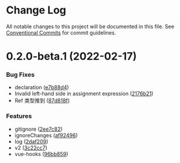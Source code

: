 # Change Log

All notable changes to this project will be documented in this file.
See [Conventional Commits](https://conventionalcommits.org) for commit guidelines.

# 0.2.0-beta.1 (2022-02-17)


### Bug Fixes

* declaration ([e7b88d4](https://github.com/Venusjason/sprite-components/commit/e7b88d47706d7f561bc004aec6d45623d5bbad1a))
* Invalid left-hand side in assignment expression ([2176b21](https://github.com/Venusjason/sprite-components/commit/2176b21b60f767a08a2363e93fe9b9dc2f171be3))
* Ref 类型推到 ([87d818f](https://github.com/Venusjason/sprite-components/commit/87d818f61c585f5273abdb367ddf3563b54987c9))


### Features

* gitignore ([2ee7c82](https://github.com/Venusjason/sprite-components/commit/2ee7c828f3110e1d547186c49530bb5b789fcbd7))
* ignoreChanges ([af92496](https://github.com/Venusjason/sprite-components/commit/af92496a917a4c17d3c6d3d7614b0558ed8c4ee2))
* log ([2daf209](https://github.com/Venusjason/sprite-components/commit/2daf20929bc81c79793777c271ba4847539d45ae))
* v2 ([3c22cc7](https://github.com/Venusjason/sprite-components/commit/3c22cc7eb31a7e26321a9bbe0892a9c2dfb707bb))
* vue-hooks ([96bb859](https://github.com/Venusjason/sprite-components/commit/96bb859b2beaeae1d44e701971881d72af764c30))
